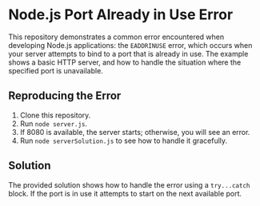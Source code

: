 # Node.js Port Already in Use Error

This repository demonstrates a common error encountered when developing Node.js applications: the `EADDRINUSE` error, which occurs when your server attempts to bind to a port that is already in use.  The example shows a basic HTTP server, and how to handle the situation where the specified port is unavailable.

## Reproducing the Error

1. Clone this repository.
2. Run `node server.js`.
3. If 8080 is available, the server starts; otherwise, you will see an error.
4. Run `node serverSolution.js` to see how to handle it gracefully.

## Solution

The provided solution shows how to handle the error using a `try...catch` block.  If the port is in use it attempts to start on the next available port.